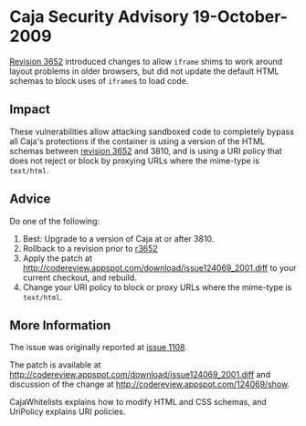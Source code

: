 # Caja Security Advisory 19-October-2009 #

[Revision 3652](https://code.google.com/p/google-caja/source/detail?r=3652) introduced changes to allow `iframe` shims to work
around layout problems in older browsers, but did not update the
default HTML schemas to block uses of `iframe`s to load code.

## Impact ##

These vulnerabilities allow attacking sandboxed code to completely
bypass all Caja's protections if the container is using a version of
the HTML schemas between [revision 3652](https://code.google.com/p/google-caja/source/detail?r=3652) and 3810, and is
using a URI policy that does not reject or block by proxying URLs where
the mime-type is `text/html`.

## Advice ##

Do one of the following:
  1. Best: Upgrade to a version of Caja at or after 3810.
  1. Rollback to a revision prior to [r3652](https://code.google.com/p/google-caja/source/detail?r=3652)
  1. Apply the patch at http://codereview.appspot.com/download/issue124069_2001.diff to your current checkout, and rebuild.
  1. Change your URI policy to block or proxy URLs where the mime-type is `text/html`.

## More Information ##

The issue was originally reported at
[issue 1108](http://code.google.com/p/google-caja/issues/detail?id=1108).

The patch is available at
http://codereview.appspot.com/download/issue124069_2001.diff and
discussion of the change at http://codereview.appspot.com/124069/show.

CajaWhitelists explains how to modify HTML and CSS schemas, and
UriPolicy explains URI policies.